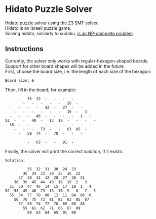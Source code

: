 # Hidato Puzzle Solver

Hidato puzzle solver using the Z3 SMT solver.<br />
Hidato is an Israeli puzzle game.<br />
Solving hidato, similarly to sudoku, [is an NP-complete problem](https://www.nearly42.org/cstheory/hidato-is-np-complete/)

## Instructions
Currently, the solver only works with regular-hexagon-shaped boards.<br />
Support for other board shapes will be added in the future.<br />
First, choose the board size, i.e. the length of each size of the hexagon:
```
Board size: 6
```
Then, fill in the board, for example:
```
          35  32  -   -   -   -
        -   -   -   -   -   26  -
      -   -   -   42  -   27  -   -
    -   -   -   -   -   -   19  -   3
  -   -   -   46  -   -   -   -   1   -
52  -   -   48  -   13  10  -   -   -   -
  55  -   -   -   -   -   -   -   -   -
    -   -   -   73  -   -   83  85  -
      -   58  74  -   70  -   -   -
        -   -   -   -   -   -   -
          -   63  -   -   91  -
```
Finally, the solver will print the correct solution, if it exists:
```
Solution:

          35  32  31  30  24  23
        36  34  33  29  25  26  22
      37  40  41  42  28  27  20  21
    38  39  45  44  43  16  19  2   3
  51  50  47  46  14  15  17  18  1   4
52  53  49  48  79  13  10  9   8   7   5
  55  54  77  78  80  12  11  84  86  6
    56  76  75  73  81  82  83  85  87
      57  58  74  72  70  69  68  88
        59  61  62  71  66  67  89
          60  63  64  65  91  90
```
